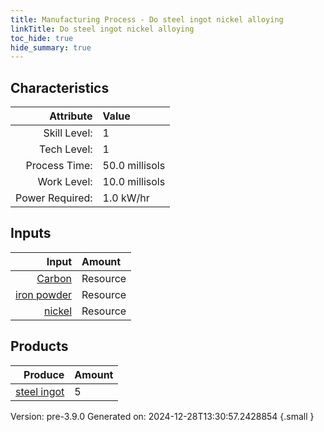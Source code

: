 ```yaml
---
title: Manufacturing Process - Do steel ingot nickel alloying
linkTitle: Do steel ingot nickel alloying
toc_hide: true
hide_summary: true
---
```



## Characteristics

| Attribute      | Value |
|--------:|:------|
|Skill Level:|1|
|Tech Level:|1|
|Process Time:|50.0 millisols|
|Work Level:|10.0 millisols|
|Power Required:|1.0 kW/hr|

## Inputs

| Input      | Amount |
|--------:|:------|
|[Carbon](/docs/definitions/resource/carbon)|Resource|0.3 kg|
|[iron powder](/docs/definitions/resource/iron-powder)|Resource|22.5 kg|
|[nickel](/docs/definitions/resource/nickel)|Resource|2.5 kg|

## Products


| Produce      | Amount |
|--------:|:------|
|[steel ingot](/docs/definitions/part/steel-ingot)|5|


Version: pre-3.9.0 Generated on: 2024-12-28T13:30:57.2428854
{.small }

